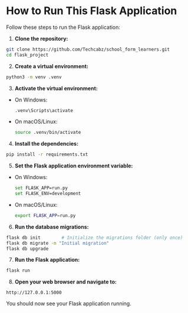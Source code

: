 # How to Run This Flask Application

Follow these steps to run the Flask application:

1. **Clone the repository:**
  ```bash
  git clone https://github.com/Techcabz/school_form_learners.git
  cd flask_project
  ```

2. **Create a virtual environment:**
  ```bash
  python3 -m venv .venv
  ```

3. **Activate the virtual environment:**
  - On Windows:
    ```bash
    .venv\Scripts\activate
    ```
  - On macOS/Linux:
    ```bash
    source .venv/bin/activate
    ```

4. **Install the dependencies:**
  ```bash
  pip install -r requirements.txt
  ```

5. **Set the Flask application environment variable:**
  - On Windows:
    ```bash
    set FLASK_APP=run.py
    set FLASK_ENV=development
    ```
  - On macOS/Linux:
    ```bash
    export FLASK_APP=run.py
    ```

6. **Run the database migrations:**
  ```bash
  flask db init        # Initialize the migrations folder (only once)
  flask db migrate -m "Initial migration"
  flask db upgrade
  ```

7. **Run the Flask application:**
  ```bash
  flask run
  ```

8. **Open your web browser and navigate to:**
  ```
  http://127.0.0.1:5000
  ```

You should now see your Flask application running.